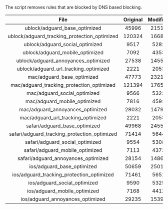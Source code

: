 The script removes rules that are blocked by DNS based blocking.


| File | Original | Modified |
|:----:|:-----:|:-----:|
| ublock/adguard_base_optimized | 45996 | 21514 |
| ublock/adguard_tracking_protection_optimized | 120324 | 16687 |
| ublock/adguard_social_optimized | 9517 | 5282 |
| ublock/adguard_mobile_optimized | 7092 | 4353 |
| ublock/adguard_annoyances_optimized | 27538 | 14554 |
| ublock/adguard_url_tracking_optimized | 2221 | 2053 |
| mac/adguard_base_optimized | 47773 | 23214 |
| mac/adguard_tracking_protection_optimized | 121394 | 17658 |
| mac/adguard_social_optimized | 9566 | 5322 |
| mac/adguard_mobile_optimized | 7816 | 4592 |
| mac/adguard_annoyances_optimized | 28032 | 14790 |
| mac/adguard_url_tracking_optimized | 2221 | 2053 |
| safari/adguard_base_optimized | 49968 | 24550 |
| safari/adguard_tracking_protection_optimized | 71414 | 5644 |
| safari/adguard_social_optimized | 9554 | 5308 |
| safari/adguard_mobile_optimized | 7113 | 4373 |
| safari/adguard_annoyances_optimized | 28154 | 14863 |
| ios/adguard_base_optimized | 50659 | 25013 |
| ios/adguard_tracking_protection_optimized | 71461 | 5651 |
| ios/adguard_social_optimized | 9590 | 5325 |
| ios/adguard_mobile_optimized | 7168 | 4412 |
| ios/adguard_annoyances_optimized | 29235 | 15395 |